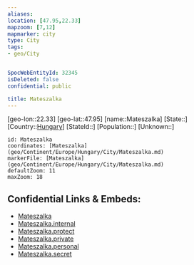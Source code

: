 ```yaml
---
aliases: 
location: [47.95,22.33]
mapzoom: [7,12] 
mapmarker: city 
type: City
tags:
- geo/City


SpocWebEntityId: 32345
isDeleted: false
confidential: public

title: Mateszalka
---
```

[geo-lon::22.33]
[geo-lat::47.95]
[name::Mateszalka]
[State::]
[Country::[Hungary](geo/Continent/Europe/Hungary.md)]
[StateId::]
[Population::]
[Unknown::]


```leaflet
id: Mateszalka
coordinates: [Mateszalka](geo/Continent/Europe/Hungary/City/Mateszalka.md)
markerFile: [Mateszalka](geo/Continent/Europe/Hungary/City/Mateszalka.md)
defaultZoom: 11 
maxZoom: 18
```


## Confidential Links & Embeds: 
- [Mateszalka](../../../../../../_public/geo/Continent/Europe/Hungary/City/Mateszalka.md) 
- [Mateszalka.internal](../../../../../../_internal/geo/Continent/Europe/Hungary/City/Mateszalka.internal.md) 
- [Mateszalka.protect](../../../../../../_protect/geo/Continent/Europe/Hungary/City/Mateszalka.protect.md) 
- [Mateszalka.private](../../../../../../_private/geo/Continent/Europe/Hungary/City/Mateszalka.private.md) 
- [Mateszalka.personal](../../../../../../_personal/geo/Continent/Europe/Hungary/City/Mateszalka.personal.md) 
- [Mateszalka.secret](../../../../../../_secret/geo/Continent/Europe/Hungary/City/Mateszalka.secret.md) 
